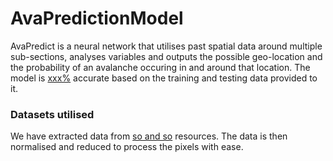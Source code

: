 # AvaPredictionModel

AvaPredict is a neural network that utilises past spatial data around multiple
sub-sections, analyses variables and outputs the possible geo-location and the
probability of an avalanche occuring in and around that location. The model is
<ins>xxx%</ins> accurate based on the training and testing data provided to it.

### Datasets utilised

We have extracted data from <ins>so and so</ins> resources. The data is then
normalised and reduced to process the pixels with ease.
